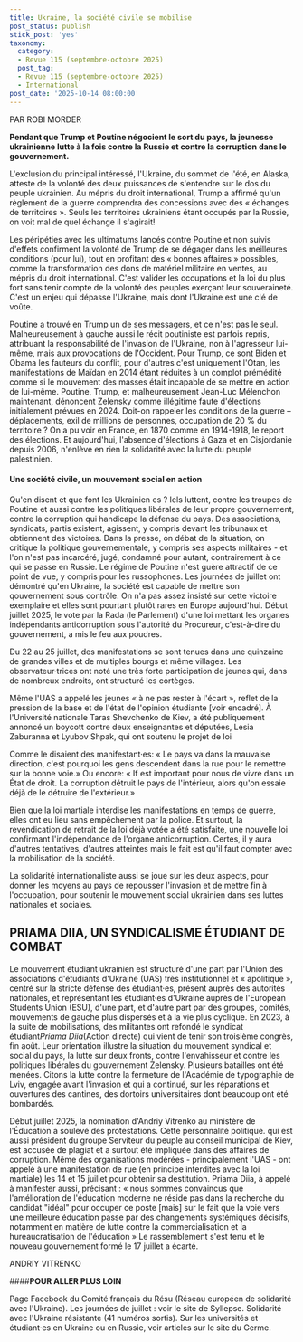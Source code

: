 ```yaml
---
title: Ukraine, la société civile se mobilise
post_status: publish
stick_post: 'yes'
taxonomy:
  category:
  - Revue 115 (septembre-octobre 2025)
  post_tag:
  - Revue 115 (septembre-octobre 2025)
  - International
post_date: '2025-10-14 08:00:00'
---
```


PAR ROBI MORDER

**Pendant que Trump et Poutine négocient le sort du pays, la jeunesse ukrainienne lutte à la fois contre la Russie et contre la corruption dans le gouvernement.**

L'exclusion du principal intéressé, l'Ukraine, du sommet de l'été, en Alaska, atteste de la volonté des deux puissances de s'entendre sur le dos du peuple ukrainien. Au mépris du droit international, Trump a affirmé qu'un règlement de la guerre comprendra des concessions avec des « échanges de territoires ». Seuls les territoires ukrainiens étant occupés par la Russie, on voit mal de quel échange il s'agirait!

Les péripéties avec les ultimatums lancés contre Poutine et non suivis d'effets confirment la volonté de Trump de se dégager dans les meilleures conditions (pour lui), tout en profitant des « bonnes affaires » possibles, comme la transformation des dons de matériel militaire en ventes, au mépris du droit international. C'est valider les occupations et la loi du plus fort sans tenir compte de la volonté des peuples exerçant leur souveraineté. C'est un enjeu qui dépasse l'Ukraine, mais dont l'Ukraine est une clé de voûte.

Poutine a trouvé en Trump un de ses messagers, et ce n'est pas le seul. Malheureusement à gauche aussi le récit poutiniste est parfois repris, attribuant la responsabilité de l'invasion de l'Ukraine, non à l'agresseur lui-même, mais aux provocations de l'Occident. Pour Trump, ce sont Biden et Obama les fauteurs du conflit, pour d'autres c'est uniquement l'Otan, les manifestations de Maïdan en 2014 étant réduites à un complot prémédité comme si le mouvement des masses était incapable de se mettre en action de lui-même. Poutine, Trump, et malheureusement Jean-Luc Mélenchon maintenant, dénoncent Zelensky comme illégitime faute d'élections initialement prévues en 2024. Doit-on rappeler les conditions de la guerre – déplacements, exil de millions de personnes, occupation de 20 % du territoire ? On a pu voir en France, en 1870 comme en 1914-1918, le report des élections. Et aujourd'hui, l'absence d'élections à Gaza et en Cisjordanie depuis 2006, n'enlève en rien la solidarité avec la lutte du peuple palestinien.

#### Une société civile, un mouvement social en action

Qu'en disent et que font les Ukrainien es ? Iels luttent, contre les troupes de Poutine et aussi contre les politiques libérales de leur propre gouvernement, contre la corruption qui handicape la défense du pays. Des associations, syndicats, partis existent, agissent, y compris devant les tribunaux et obtiennent des victoires. Dans la presse, on débat de la situation, on critique la politique gouvernementale, y compris ses aspects militaires - et l'on n'est pas incarcéré, jugé, condamné pour autant, contrairement à ce qui se passe en Russie. Le régime de Poutine n'est guère attractif de ce point de vue, y compris pour les russophones. Les journées de juillet ont démontré qu'en Ukraine, la société est capable de mettre son qouvernement sous contrôle. On n'a pas assez insisté sur cette victoire exemplaire et elles sont pourtant plutôt rares en Europe aujourd'hui. Début juillet 2025, le vote par la Rada (le Parlement) d'une loi mettant les organes indépendants anticorruption sous l'autorité du Procureur, c'est-à-dire du gouvernement, a mis le feu aux poudres.

Du 22 au 25 juillet, des manifestations se sont tenues dans une quinzaine de grandes villes et de multiples bourgs et même villages. Les observateur·trices ont noté une très forte participation de jeunes qui, dans de nombreux endroits, ont structuré les cortèges.

Même l'UAS a appelé les jeunes « à ne pas rester à l'écart », reflet de la pression de la base et de l'état de l'opinion étudiante [voir encadré]. À l'Université nationale Taras Shevchenko de Kiev, a été publiquement annoncé un boycott contre deux enseignantes et députées, Lesia Zaburanna et Lyubov Shpak, qui ont soutenu le projet de loi

Comme le disaient des manifestant·es: « Le pays va dans la mauvaise direction, c'est pourquoi les gens descendent dans la rue pour le remettre sur la bonne voie.» Ou encore: « If est important pour nous de vivre dans un État de droit. La corruption détruit le pays de l'intérieur, alors qu'on essaie déjà de le détruire de l'extérieur.»

Bien que la loi martiale interdise les manifestations en temps de guerre, elles ont eu lieu sans empêchement par la police. Et surtout, la revendication de retrait de la loi déjà votée a été satisfaite, une nouvelle loi confirmant l'indépendance de l'organe anticorruption. Certes, il y aura d'autres tentatives, d'autres atteintes mais le fait est qu'il faut compter avec la mobilisation de la société.

La solidarité internationaliste aussi se joue sur les deux aspects, pour donner les moyens au pays de repousser l'invasion et de mettre fin à l'occupation, pour soutenir le mouvement social ukrainien dans ses luttes nationales et sociales.

## PRIAMA DIIA, UN SYNDICALISME ÉTUDIANT DE COMBAT

Le mouvement étudiant ukrainien est structuré d'une part par l'Union des associations d'étudiants d'Ukraine (UAS) très institutionnel et « apolitique », centré sur la stricte défense des étudiant·es, présent auprès des autorités nationales, et représentant les étudiant·es d'Ukraine auprès de l'European Students Union (ESU), d'une part, et d'autre part par des groupes, comités, mouvements de gauche plus dispersés et à la vie plus cyclique. En 2023, à la suite de mobilisations, des militantes ont refondé le syndicat étudiant*Priama Diia*(Action directe) qui vient de tenir son troisième congrès, fin août. Leur orientation illustre la situation du mouvement syndical et social du pays, la lutte sur deux fronts, contre l'envahisseur et contre les politiques libérales du gouvernement Zelensky. Plusieurs batailles ont été menées. Citons la lutte contre la fermeture de l'Académie de typographie de Lviv, engagée avant l'invasion et qui a continué, sur les réparations et ouvertures des cantines, des dortoirs universitaires dont beaucoup ont été bombardés.

Début juillet 2025, la nomination d'Andriy Vitrenko au ministère de l'Éducation a soulevé des protestations. Cette personnalité politique. qui est aussi président du groupe Serviteur du peuple au conseil municipal de Kiev, est accusée de plagiat et a surtout été impliquée dans des affaires de corruption. Même des organisations modérées - principalement l'UAS - ont appelé à une manifestation de rue (en principe interdites avec la loi martiale) les 14 et 15 juillet pour obtenir sa destitution. Priama Diia, à appelé à manifester aussi, précisant : « nous sommes convaincus que l'amélioration de l'éducation moderne ne réside pas dans la recherche du candidat "idéal" pour occuper ce poste [mais] sur le fait que la voie vers une meilleure éducation passe par des changements systémiques décisifs, notamment en matière de lutte contre la commercialisation et la hureaucratisation de l'éducation » Le rassemblement s'est tenu et le nouveau gouvernement formé le 17 juillet a écarté.

ANDRIY VITRENKO

####**POUR ALLER PLUS LOIN**

Page Facebook du Comité français du Résu (Réseau européen de solidarité avec l'Ukraine). Les journées de juillet : voir le site de Syllepse. Solidarité avec l'Ukraine résistante (41 numéros sortis). Sur les universités et étudiant·es en Ukraine ou en Russie, voir articles sur le site du Germe.